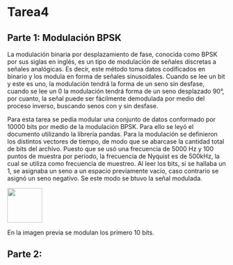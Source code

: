 # Tarea4

## Parte 1: Modulación BPSK

La modulación binaria por desplazamiento de fase, conocida como BPSK por sus siglas en inglés, es un tipo de modulación de señales discretas a señales analógicas. Es decir, este método toma datos codificados en binario y los modula en forma de señales sinusoidales. Cuando se lee un bit y este es uno, la modulación tendrá la forma de un seno sin desfase, cuando se lee un 0 la modulación tendrá forma de un seno desplazado 90°, por cuanto, la señal puede ser fácilmente demodulada por medio del proceso inverso, buscando senos con y sin desfase.

Para esta tarea se pedía modular una conjunto de datos conformado por 10000 bits por medio de la modulación BPSK. Para ello se leyó el documento utilizando la librería pandas. Para la modulación se definieron los distintos vectores de tiempo, de modo que se abarcase la cantidad total de bits del archivo. Puesto que se usó una frecuencia de 5000 Hz y 100 puntos de muestra por periodo, la frecuencia de Nyquist es de 500kHz, la cual se utiliza como frecuencia de muestreo. Al leer los bits, si se hallaba un 1, se asignaba un seno a un espacio previamente vacío, caso contrario se asignó un seno negativo. Se este modo se btuvo la señal modulada.

<img src="../master/images/modulada.png" width="80">

En la imagen previa se modulan los primero 10 bits.

## Parte 2: 





